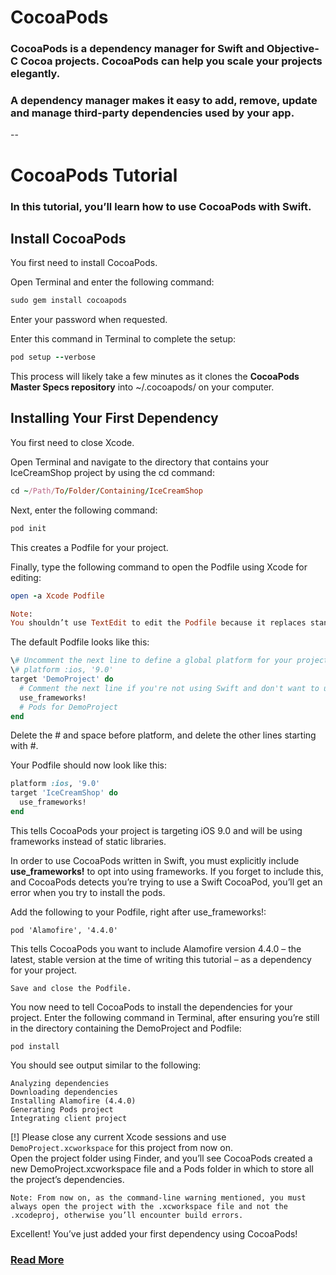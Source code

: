 # CocoaPods

### CocoaPods is a dependency manager for Swift and Objective-C Cocoa projects. CocoaPods can help you scale your projects elegantly. 
### A dependency manager makes it easy to add, remove, update and manage third-party dependencies used by your app.

--

# CocoaPods Tutorial
### In this tutorial, you’ll learn how to use CocoaPods with Swift.

## Install CocoaPods
You first need to install CocoaPods.  

Open Terminal and enter the following command:  

```ruby
sudo gem install cocoapods
```  
Enter your password when requested.

Enter this command in Terminal to complete the setup:

```ruby
pod setup --verbose
```
This process will likely take a few minutes as it clones the **CocoaPods Master Specs repository** into ~/.cocoapods/ on your computer.

## Installing Your First Dependency
You first need to close Xcode.

Open Terminal and navigate to the directory that contains your IceCreamShop project by using the cd command:

```ruby
cd ~/Path/To/Folder/Containing/IceCreamShop
```
Next, enter the following command:

```ruby
pod init
```
This creates a Podfile for your project.

Finally, type the following command to open the Podfile using Xcode for editing:

```ruby
open -a Xcode Podfile
```
```ruby
Note: 
You shouldn’t use TextEdit to edit the Podfile because it replaces standard quotes with more graphically appealing typeset quotes. This can cause CocoaPods to become confused and throw errors, so it’s best to use Xcode or another programming text editor to edit your Podfile.
```
The default Podfile looks like this:

```ruby
\# Uncomment the next line to define a global platform for your project  
\# platform :ios, '9.0'
target 'DemoProject' do
  # Comment the next line if you're not using Swift and don't want to use dynamic frameworks
  use_frameworks!
  # Pods for DemoProject
end
```
Delete the # and space before platform, and delete the other lines starting with #.

Your Podfile should now look like this:

```ruby
platform :ios, '9.0'
target 'IceCreamShop' do
  use_frameworks!
end
```
This tells CocoaPods your project is targeting iOS 9.0 and will be using frameworks instead of static libraries.

In order to use CocoaPods written in Swift, you must explicitly include **use_frameworks!** to opt into using frameworks. If you forget to include this, and CocoaPods detects you’re trying to use a Swift CocoaPod, you’ll get an error when you try to install the pods.

Add the following to your Podfile, right after use_frameworks!:

```
pod 'Alamofire', '4.4.0'
```
This tells CocoaPods you want to include Alamofire version 4.4.0 – the latest, stable version at the time of writing this tutorial – as a dependency for your project.

```
Save and close the Podfile.
```
You now need to tell CocoaPods to install the dependencies for your project. Enter the following command in Terminal, after ensuring you’re still in the directory containing the DemoProject and Podfile:

```
pod install
```
You should see output similar to the following:

```
Analyzing dependencies
Downloading dependencies
Installing Alamofire (4.4.0)
Generating Pods project
Integrating client project
```

[!] Please close any current Xcode sessions and use `DemoProject.xcworkspace` for this project from now on.  
Open the project folder using Finder, and you’ll see CocoaPods created a new DemoProject.xcworkspace file and a Pods folder in which to store all the project’s dependencies.

```
Note: From now on, as the command-line warning mentioned, you must always open the project with the .xcworkspace file and not the .xcodeproj, otherwise you’ll encounter build errors.
```
Excellent! You’ve just added your first dependency using CocoaPods!

### [Read More](https://www.raywenderlich.com/156971/cocoapods-tutorial-swift-getting-started)
